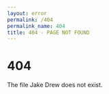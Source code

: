 ```yaml
---
layout: error
permalink: /404
permalink_name: 404
title: 404 - PAGE NOT FOUND
---
```


<h1>404</h1>
The file Jake Drew<script>document.write(window.location.pathname);</script> does not exist.
